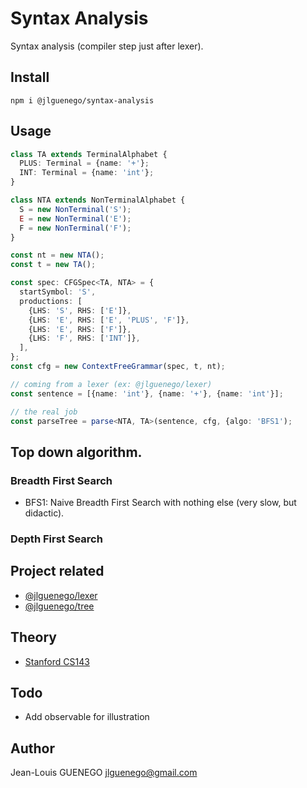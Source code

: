# Syntax Analysis

Syntax analysis (compiler step just after lexer).

## Install

```
npm i @jlguenego/syntax-analysis
```

## Usage

```ts
class TA extends TerminalAlphabet {
  PLUS: Terminal = {name: '+'};
  INT: Terminal = {name: 'int'};
}

class NTA extends NonTerminalAlphabet {
  S = new NonTerminal('S');
  E = new NonTerminal('E');
  F = new NonTerminal('F');
}

const nt = new NTA();
const t = new TA();

const spec: CFGSpec<TA, NTA> = {
  startSymbol: 'S',
  productions: [
    {LHS: 'S', RHS: ['E']},
    {LHS: 'E', RHS: ['E', 'PLUS', 'F']},
    {LHS: 'E', RHS: ['F']},
    {LHS: 'F', RHS: ['INT']},
  ],
};
const cfg = new ContextFreeGrammar(spec, t, nt);

// coming from a lexer (ex: @jlguenego/lexer)
const sentence = [{name: 'int'}, {name: '+'}, {name: 'int'}];

// the real job
const parseTree = parse<NTA, TA>(sentence, cfg, {algo: 'BFS1');
```

## Top down algorithm.

### Breadth First Search

- BFS1: Naive Breadth First Search with nothing else (very slow, but didactic).

### Depth First Search

## Project related

- [@jlguenego/lexer](https://github.com/jlguenego/lexer)
- [@jlguenego/tree](https://github.com/jlguenego/tree)

## Theory

- [Stanford CS143](https://web.stanford.edu/class/archive/cs/cs143/cs143.1128/)

## Todo

- Add observable for illustration

## Author

Jean-Louis GUENEGO <jlguenego@gmail.com>
